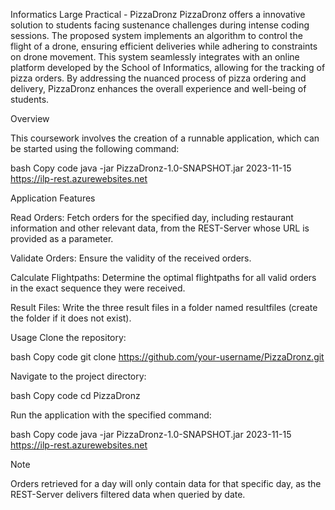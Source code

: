 Informatics Large Practical - PizzaDronz
PizzaDronz offers a innovative solution to students facing sustenance challenges during intense coding sessions. The proposed system implements an algorithm to control the flight of a drone, ensuring efficient deliveries while adhering to constraints on drone movement. This system seamlessly integrates with an online platform developed by the School of Informatics, allowing for the tracking of pizza orders. By addressing the nuanced process of pizza ordering and delivery, PizzaDronz enhances the overall experience and well-being of students.

Overview

This coursework involves the creation of a runnable application, which can be started using the following command:

bash
Copy code
java -jar PizzaDronz-1.0-SNAPSHOT.jar 2023-11-15 https://ilp-rest.azurewebsites.net

Application Features

Read Orders: Fetch orders for the specified day, including restaurant information and other relevant data, from the REST-Server whose URL is provided as a parameter.

Validate Orders: Ensure the validity of the received orders.

Calculate Flightpaths: Determine the optimal flightpaths for all valid orders in the exact sequence they were received.

Result Files: Write the three result files in a folder named resultfiles (create the folder if it does not exist).

Usage
Clone the repository:

bash
Copy code
git clone https://github.com/your-username/PizzaDronz.git

Navigate to the project directory:

bash
Copy code
cd PizzaDronz

Run the application with the specified command:

bash
Copy code
java -jar PizzaDronz-1.0-SNAPSHOT.jar 2023-11-15 https://ilp-rest.azurewebsites.net

Note

Orders retrieved for a day will only contain data for that specific day, as the REST-Server delivers filtered data when queried by date.
